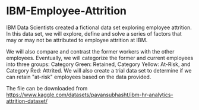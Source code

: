 # IBM-Employee-Attrition

  IBM Data Scientists created a fictional data set exploring employee attrition. In this data set, we will explore, define and solve a series of factors that may or may not be attributed to employee attrition at IBM. 

  We will also compare and contrast the former workers with the other employees.  Eventually, we will categorize the former and current employees into three groups: Category Green: Retained, Category Yellow: At-Risk, and Category Red: Attrited.  We will also create a trial data set to determine if we can retain "at-risk" employees based on the data provided. 

 The file can be downloaded from https://www.kaggle.com/datasets/pavansubhasht/ibm-hr-analytics-attrition-dataset/
